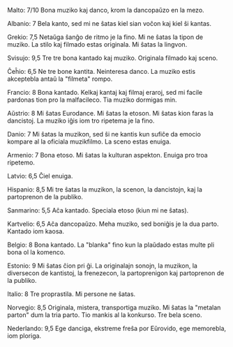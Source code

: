 Malto: 7/10
Bona muziko kaj danco, krom la dancopaŭzo en la mezo.

Albanio: 7
Bela kanto, sed mi ne ŝatas kiel sian voĉon kaj kiel ŝi kantas.

Grekio: 7,5
Netaŭga ŝanĝo de ritmo je la fino. Mi ne ŝatas la tipon de muziko. La stilo kaj filmado estas originala. Mi ŝatas la lingvon.

Svisujo: 9,5
Tre tre bona kantado kaj muziko. Originala filmado kaj sceno.

Ĉeĥio: 6,5
Ne tre bone kantita. Neinteresa danco. La muziko estis akceptebla antaŭ la "filmeta" rompo.

Francio: 8
Bona kantado. Kelkaj kantaj kaj filmaj eraroj, sed mi facile pardonas tion pro la malfacileco. Tia muziko dormigas min.

Aŭstrio: 8
Mi ŝatas Eurodance. Mi ŝatas la etoson. Mi ŝatas kion faras la dancistoj. La muziko iĝis iom tro ripetema je la fino.

Danio: 7
Mi ŝatas la muzikon, sed ŝi ne kantis kun sufiĉe da emocio kompare al la oficiala muzikfilmo. La sceno estas enuiga.

Armenio: 7
Bona etoso. Mi ŝatas la kulturan aspekton. Enuiga pro troa ripetemo.

Latvio: 6,5
Ĉiel enuiga.

Hispanio: 8,5
Mi tre ŝatas la muzikon, la scenon, la dancistojn, kaj la partoprenon de la publiko.

Sanmarino: 5,5
Aĉa kantado. Speciala etoso (kiun mi ne ŝatas).

Kartvelio: 6,5
Aĉa dancopaŭzo. Meha muziko, sed boniĝis je la dua parto. Kantado iom kaosa.

Belgio: 8
Bona kantado. La "blanka" fino kun la plaŭdado estas multe pli bona ol la komenco.

Estonio: 9
Mi ŝatas ĉion pri ĝi. La originalajn sonojn, la muzikon, la diversecon de kantistoj, la frenezecon, la partoprenigon kaj partoprenon de la publiko.

Italio: 8
Tre proprastila. Mi persone ne ŝatas.

Norvegio: 8,5
Originala, mistera, transportiga muziko. Mi ŝatas la "metalan parton" dum la tria parto. Tio mankis al la konkurso. Tre bela sceno.

Nederlando: 9,5
Ege danciga, ekstreme freŝa por Eŭrovido, ege memorebla, iom ploriga.